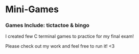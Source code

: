 # Mini-Games
### Games Include: tictactoe & bingo
I created few C terminal games to practice for my final exam!

Please check out my work and feel free to run it! <3

